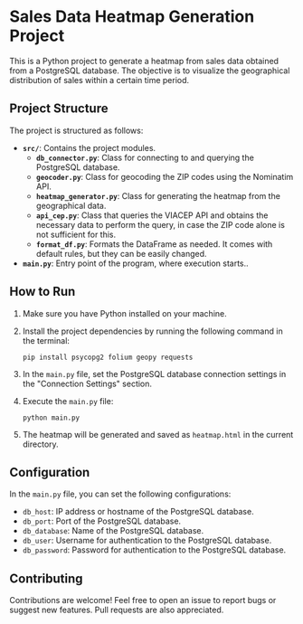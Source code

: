 # Sales Data Heatmap Generation Project

This is a Python project to generate a heatmap from sales data obtained from a PostgreSQL database. The objective is to visualize the geographical distribution of sales within a certain time period.

## Project Structure

The project is structured as follows:

- **`src/`**: Contains the project modules.
    - **`db_connector.py`**: Class for connecting to and querying the PostgreSQL database.
    - **`geocoder.py`**: Class for geocoding the ZIP codes using the Nominatim API.
    - **`heatmap_generator.py`**: Class for generating the heatmap from the geographical data.
    - **`api_cep.py`**: Class that queries the VIACEP API and obtains the necessary data to perform the query, in case the ZIP code alone is not sufficient for this.
    - **`format_df.py`**: Formats the DataFrame as needed. It comes with default rules, but they can be easily changed.
- **`main.py`**: Entry point of the program, where execution starts..

## How to Run

1. Make sure you have Python installed on your machine.
2. Install the project dependencies by running the following command in the terminal:

    ```
    pip install psycopg2 folium geopy requests
    ```

3. In the `main.py` file, set the PostgreSQL database connection settings in the "Connection Settings" section.
4. Execute the `main.py` file:

    ```
    python main.py
    ```

5. The heatmap will be generated and saved as `heatmap.html` in the current directory.

## Configuration

In the `main.py` file, you can set the following configurations:

- `db_host`: IP address or hostname of the PostgreSQL database.
- `db_port`: Port of the PostgreSQL database.
- `db_database`: Name of the PostgreSQL database.
- `db_user`: Username for authentication to the PostgreSQL database.
- `db_password`: Password for authentication to the PostgreSQL database.

## Contributing

Contributions are welcome! Feel free to open an issue to report bugs or suggest new features. Pull requests are also appreciated.
